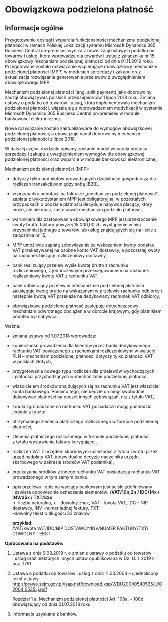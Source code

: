 # Obowiązkowa podzielona płatność

## Informacje ogólne

Przygotowanie obsługi i wsparcia funkcjonalności mechanizmu podzielonej
płatności w ramach Polskiej Lokalizacji systemu Microsoft Dynamics 365
Business Central on‑premises wynika z nowelizacji ustawy o podatku od
towarów i usług, która wprowadza dla towarów i usług z załącznika nr 15
obowiązkowy mechanizm podzielonej płatności od dnia 01.11.2019 roku.
Przygotowane zostało rozwiązanie wspierające obowiązkowy mechanizm
podzielonej płatności (MPP) w modułach sprzedaży i zakupu oraz
aktualizacja rozwiązania generowania przelewów z uwzględnieniem
obowiązkowego MPP.

Mechanizm podzielonej płatności (ang. split payment) jako dobrowolny
zaczął obowiązywać polskich przedsiębiorców 1 lipca 2018 roku. Zmiana
ustawy o podatku od towarów i usług, która implementowała mechanizm
podzielonej płatności, wiązała się z wprowadzeniem modyfikacji w
systemie Microsoft Dynamics 365 Business Central on‑premises w module
bankowości elektronicznej.

Nowe rozwiązanie zostało zaktualizowane do wymogów obowiązkowej
podzielonej płatności, a obowiązuje nadal dobrowolny mechanizm
podzielonej płatności z lipca 2018.

W dalszej części rozdziału opisany zostanie moduł wsparcia procesu
sprzedaży i zakupu z uwzględnieniem wymogów dla obowiązkowej podzielonej
płatności oraz wsparcie w module bankowości elektronicznej.

Mechanizm podzielonej płatności (MPP):

-   dotyczy tylko podmiotów prowadzących działalność gospodarczą dla
    rozliczeń transakcji pomiędzy sobą (B2B),

-   w przypadku adnotacji na fakturze „mechanizm podzielonej płatności",
    zapłata z wykorzystaniem MPP jest obligatoryjna, w pozostałych
    przypadkach o podziale płatności decyduje nabywca płacący, który
    może, ale nie musi, zastosować mechanizm podziału płatności,

-   warunkiem dla zastosowania obowiązkowego MPP jest przekroczenie
    kwoty brutto faktury powyżej 15 000,00 zł i wystąpienie w niej
    przynajmniej jednego z towarów lub usług znajdujących się na liście
    z załącznika nr 15,

-   MPP umożliwia zapłatę zobowiązania ze wskazaniem kwoty podatku VAT
    przekazywanej na osobne konto VAT dostawcy, a pozostałej kwoty
    na rachunek bieżący rozliczeniowy dostawcy,

-   bank realizujący przelew wyśle kwotę brutto z rachunku
    rozliczeniowego, z jednoczesnym przeksięgowaniem na rachunek
    rozliczeniowy kwoty VAT z rachunku VAT,

-   bank odbierający przelew w mechanizmie podzielonej płatności
    zaksięguje kwotę brutto na wskazanym w przelewie rachunku odbiorcy i
    następnie kwotę VAT przekaże na dedykowany rachunek VAT odbiorcy,

-   obowiązkowa podzielona płatność zastępuje dotychczasowy mechanizm
    odwrotnego obciążenia w obrocie krajowym, gdy płatnikiem podatku
    był nabywca.

Ważne:

-   zmiana ustawy od 1.07.2018 wprowadza:

-   konieczność prowadzenia dla klientów przez banki dedykowanego
    rachunku VAT powiązanego z rachunkami rozliczeniowymi w walucie
    PLN – mechanizm podzielonej płatności dotyczy tylko płatności VAT
    w polskich złotych,

-   przygotowanie nowego typu rozliczeń dla przelewów wychodzących
    i płatności przychodzących w mechanizmie podzielonej płatności,

-   właścicielem środków znajdujących się na rachunku VAT jest
    właściciel konta bankowego. Pomimo tego, nie będzie on mógł
    swobodnie dokonywać płatności na poczet innych zobowiązań, niż z
    tytułu VAT,

-   środki zgromadzone na rachunku VAT posiadacza mogą pochodzić jedynie
    z tytułu:

-   otrzymanego zlecenia płatniczego rozliczonego w formule podzielonej
    płatności,

-   zlecenia płatniczego rozliczonego w formule podzielonej płatności
    z tytułu wystawienia faktury korygującej,

-   rozliczeń VAT z urzędem skarbowym (należność z tytułu zwrotu przez
    urząd nadpłaty VAT, indywidualne decyzje naczelnika urzędu
    skarbowego w zakresie środków VAT podatnika),

-   przekazania środków z innego rachunku VAT posiadacza rachunku VAT
    prowadzonego w tym samym banku.

-   opis przelewu i opis na wyciągu bankowym jest ściśle zdefiniowany\
    i zawiera odpowiednie oznaczenia elementów:
     **/VAT/10n,2n / IDC/14x / INV/35x / TXT/33x**  
    n- liczba naturalna, x – dowolny znak,
    VAT – kwota VAT, IDC - NIP dostawcy, INV -numer jednej faktury, TXT  
    –dowolny tekst o długości 33 znaków
    
    **przykład**:  
    /VAT/kwota VAT/IDC/NIP DOSTAWCY/INV/NUMER FAKTURY/TXT/ DOWOLNY TEKST

**Opracowano na podstawie:**

1.  Ustawa z dnia 9.08.2019 r. o zmianie ustawy o podatku od towarów
    i usług oraz niektórych innych ustaw opublikowana w Dz. U. z 2019 r.
    poz. 1751

2.  Ustawa o podatku od towarów i usług z dnia 11.03.2004 –
    ujednolicony tekst ustawy
    [http://prawo.sejm.gov.pl/isap.nsf/download.xsp/WDU20040540535/U/D2004
    0535Lj.pdf](http://prawo.sejm.gov.pl/isap.nsf/download.xsp/WDU20040540535/U/D2004%200535Lj.pdf)

    Rozdział 1 a. Mechanizm podzielonej płatności Art. 108a. – 108d.
    obowiązujący od dnia 01.07.2018 roku

3.  informacje uzyskane z banków.